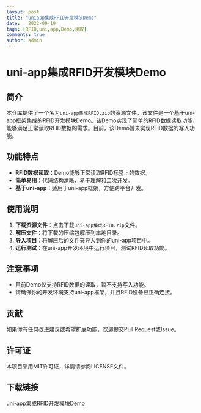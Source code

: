 ```yaml
---
layout: post
title: "uniapp集成RFID开发模块Demo"
date:   2022-09-19
tags: [RFID,uni,app,Demo,读取]
comments: true
author: admin
---
```

# uni-app集成RFID开发模块Demo

## 简介
本仓库提供了一个名为`uni-app集成RFID.zip`的资源文件，该文件是一个基于uni-app框架集成的RFID开发模块Demo。该Demo实现了简单的RFID数据读取功能，能够满足正常读取RFID数据的需求。目前，该Demo暂未实现RFID数据的写入功能。

## 功能特点
- **RFID数据读取**：Demo能够正常读取RFID标签上的数据。
- **简单易用**：代码结构清晰，易于理解和二次开发。
- **基于uni-app**：适用于uni-app框架，方便跨平台开发。

## 使用说明
1. **下载资源文件**：点击下载`uni-app集成RFID.zip`文件。
2. **解压文件**：将下载的压缩包解压到本地目录。
3. **导入项目**：将解压后的文件夹导入到你的uni-app项目中。
4. **运行测试**：在uni-app开发环境中运行项目，测试RFID读取功能。

## 注意事项
- 目前Demo仅支持RFID数据的读取，暂不支持写入功能。
- 请确保你的开发环境支持uni-app框架，并且RFID设备已正确连接。

## 贡献
如果你有任何改进建议或希望扩展功能，欢迎提交Pull Request或Issue。

## 许可证
本项目采用MIT许可证，详情请参阅LICENSE文件。

## 下载链接

[uni-app集成RFID开发模块Demo](https://pan.quark.cn/s/377cfe7728c4)